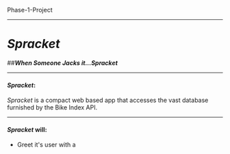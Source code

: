 Phase-1-Project

---

# **_Spracket_**

##**_When Someone Jacks it...Spracket_**

---

#### _Spracket_:

_Spracket_ is a compact web based app that accesses the vast database furnished by the Bike Index API.

---

#### _Spracket_ will:

- Greet it's user with a
